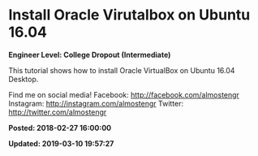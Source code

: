# Install Oracle Virutalbox on Ubuntu 16.04

**Engineer Level: College Dropout (Intermediate)** 

This tutorial shows how to install Oracle VirtualBox on Ubuntu 16.04 Desktop. 

Find me on social media!
Facebook: http://facebook.com/almostengr
Instagram: http://instagram.com/almostengr
Twitter: http://twitter.com/almostengr

**Posted: 2018-02-27 16:00:00** 

**Updated: 2019-03-10 19:57:27** 


